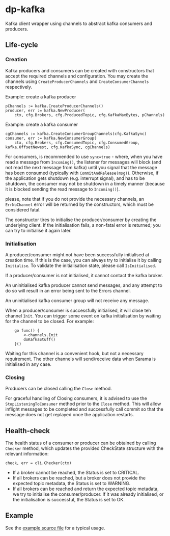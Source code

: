 dp-kafka
=======

Kafka client wrapper using channels to abstract kafka consumers and producers.

## Life-cycle

### Creation

Kafka producers and consumers can be created with constructors that accept the required channels and configuration. You may create the channels using `CreateProducerChannels` and `CreateConsumerChannels` respectively.

Example: create a kafka producer
```
pChannels := kafka.CreateProducerChannels()
producer, err := kafka.NewProducer(
	ctx, cfg.Brokers, cfg.ProducedTopic, cfg.KafkaMaxBytes, pChannels)
```

Example: create a kafka consumer
```
cgChannels := kafka.CreateConsumerGroupChannels(cfg.KafkaSync)
consumer, err := kafka.NewConsumerGroup(
	ctx, cfg.Brokers, cfg.ConsumedTopic, cfg.ConsumedGroup, kafka.OffsetNewest, cfg.KafkaSync, cgChannels)
```

For consumers, is recommended to use `sync=true` - where, when you have read a message from `Incoming()`,
the listener for messages will block (and not read the next message from kafka)
until you signal that the message has been consumed (typically with `CommitAndRelease(msg)`).
Otherwise, if the application gets shutdown (e.g. interrupt signal), and has to be shutdown,
the consumer may not be shutdown in a timely manner (because it is blocked sending the read message to `Incoming()`).

please, note that if you do not provide the necessary channels, an `ErrNoChannel` error will be returned by the constructors, which must be considered fatal.

The constructor tires to initialise the producer/consumer by creating the underlying client. If the initialisation fails, a non-fatal error is returned; you can try to initialise it again later.

### Initialisation

A producer/consumer might not have been successfully initialised at creation time. If this is the case, you can always try to initialise it by calling `Initialise`. To validate the initialisation state, please call `IsInitialised`.

If a producer/consumer is not initialised, it cannot contact the kafka broker.

An uninitialised kafka producer cannot send messages, and any attempt to do so will result in an error being sent to the Errors channel.

An uninitialised kafka consumer group will not receive any message.

When a producer/consumer is successfully initialised, it will close teh channel `Init`. You can trigger some event on kafka initialisation by waiting for the channel to be closed. For example:
```
	go func() {
		<-channels.Init
		doKafkaStuff()
	}()
```

Waiting for this channel is a convenient hook, but not a necessary requirement. The other channels will send/receive data when Sarama is initialised in any case.

### Closing

Producers can be closed calling the `Close` method.

For graceful handling of Closing consumers, it is advised to use the `StopListeningToConsumer` method prior to the `Close` method. This will allow inflight messages to be completed and successfully call commit so that the message does not get replayed once the application restarts.

## Health-check

The health status of a consumer or producer can be obtained by calling `Checker` method, which updates the provided CheckState structure with the relevant information:
```
check, err = cli.Checker(ctx)
```

- If a broker cannot be reached, the Status is set to CRITICAL. 
- If all brokers can be reached, but a broker does not provide the expected topic metadata, the Status is set to WARNING.
- If all brokers can be reached and return the expected topic metadata, we try to initialise the consumer/producer. If it was already initialised, or the initialisation is successful, the Status is set to OK.

## Example

See the [example source file](cmd/kafka-example/main.go) for a typical usage.